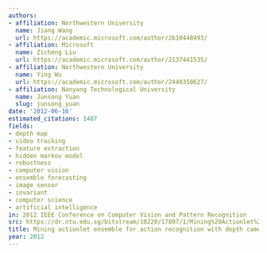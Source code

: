```yaml
---
authors:
- affiliation: Northwestern University
  name: Jiang Wang
  url: https://academic.microsoft.com/author/2610448493/
- affiliation: Microsoft
  name: Zicheng Liu
  url: https://academic.microsoft.com/author/2137441535/
- affiliation: Northwestern University
  name: Ying Wu
  url: https://academic.microsoft.com/author/2440350627/
- affiliation: Nanyang Technological University
  name: Junsong Yuan
  slug: junsong_yuan
date: '2012-06-16'
estimated_citations: 1407
fields:
- depth map
- video tracking
- feature extraction
- hidden markov model
- robustness
- computer vision
- ensemble forecasting
- image sensor
- invariant
- computer science
- artificial intelligence
in: 2012 IEEE Conference on Computer Vision and Pattern Recognition
src: https://dr.ntu.edu.sg/bitstream/10220/17897/1/Mining%20Actionlet%20Ensemble%20for%20Action%20Recognition%20with%20Depth%20Cameras.pdf
title: Mining actionlet ensemble for action recognition with depth cameras
year: 2012
---
```

